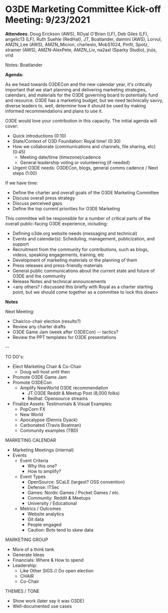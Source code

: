 # O3DE Marketing Committee Kick-off Meeting: 9/23/2021

**Attendees**: Doug Erickson (AWS), ROyal O'Brien (LF), Deb Giles (LF), angelic13 (LF), Ruth Suehle (RedHat), JT, Boatlander, daimini (AWS), Lorvul, AMZN_Lee (AWS), AMZN_Micron, charleslo, MobS1024, Pinfil, Spotz, stramer (AWS), AMZN-AlexPete, AMZN_Liv, na2axl (Sparky Studio), jruis, vrid

Notes: Boatlander

**Agenda:**

As we head towards O3DECon and the new calendar year, it's critically important that we start planning and delivering marketing strategies, calendars, and materials for the O3DE governing board to potentially fund and resource. O3DE has a marketing budget, but we need technically savvy, diverse leaders to, well, determine how it should be used by making informed recommendations and plans to use it.

O3DE would love your contribution in this capacity. The initial agenda will cover:

* Quick introductions (0:10)
* State/Context of O3D Foundation: Royal time! (0:30)
* How we collaborate (communications and channels, file sharing, etc) (0:45)
  * Meeting date/time (timezone)/cadence
  * General leadership voting or volunteering (if needed)
* Urgent O3DE needs: O3DECon, blogs, general comms cadence / Next steps (1:00)

If we have time:

* Define the charter and overall goals of the O3DE Marketing Committee
* Discuss overall press strategy
* Discuss perceived gaps
* Define the top current priorities for O3DE Marketing

This committee will be responsible for a number of critical parts of the overall public-facing O3DE experience, including:

* Defining o3de.org website needs (messaging and technical)
* Events and calendar(s): Scheduling, management, publicization, and support
* Recruitment from the community for contributions, such as blogs, videos, speaking engagements, training, etc
* Development of marketing materials or the planning of them
* Press releases and press-friendly materials
* General public communications about the current state and future of O3DE and the community
* Release Notes and technical announcements
* \<any others? I discussed this briefly with Royal as a charter starting point, but we should come together as a committee to lock this down\>

**Notes**

Next Meeting:

* Chair/co-chair election (results?)
* Review any charter drafts
* O3DE Game Jam (week after O3DECon) -- tactics?
* Review the PPT templates for O3DE presentations

--

TO DO's:

* Elect Marketing Chair & Co-Chair
  * Doug will host until then
* Promote O3DE Game Jam
* Promote O3DECon
  * Amplify NewWorld O3DE recommendation
    * JT O3DE Reddit & Meetup Post (8,000 folks)
    * Redhat: Opensource streams
* Finalize Assets: Testimonials & Visual Examples:
  * PopCorn FX
  * New World
  * Apocalypse (Dennis Dyack)
  * Carbonated (Travis Boatman)
  * Community examples (TBD)

MARKETING CALENDAR

* Marketing Meetings (internal)
* Events
  * Event Criteria
    * Why this one?
    * How to amplify?
  * Event Types
    * OpenSource: SCaLE (largest? OSS convention)
    * Defense: ITSec
    * Games: Nordic Games / Pocket Games / etc.
    * Community: Reddit & Meetups
    * University / Educational
  * Metrics / Outcomes
    * Website analytics
    * Git data
    * People engaged
    * Caution: Bots tend to skew data

MARKETING GROUP

* More of a think tank
* Generate Ideas
* Financials: Where & How to spend
* Leadership:
  * Like Other SIGS // Do open election
  * CHAIR
  * Co-Chair

THEMES / TONE

* Show work (later say it was O3DE)
* Well-documented use cases
